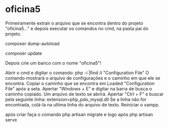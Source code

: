 # oficina5
<p>Primeiramente extrair o arquivo que se encontra dentro do projeto "oficina5..." e depois executar os comandos no cmd, na pasta pai do projeto.</p>
<p>composer dump-autoload</p>
<p>composer update</p>

<p>Depois crie um banco com o nome "oficina5"!</p>

<p>Abrir o cmd e digitar o comando: php -i |find /i "Configuration File"
O comando mostrará o arquivo de configurações e o caminho em que ele se encontra.
Copiar o caminho que se encontra em Loaded "Configuration File" após a seta.
Apertar "Windows + E" e digitar na barra de busca o caminho copiado.
Um arquivo de texto se abrirá. Apertar "Ctrl + F" e buscar pela seguinte linha: extension=php_pdo_mysql.dll
Se a linha não for encontrada, colá-la na ultima linha do arquivo de texto.
Reiniciar o xampp.</p>

<p>após criar faça o comando php artisan migrate e logo após php artisan serve</p>
